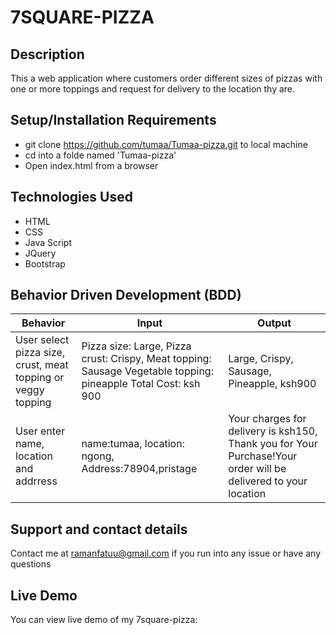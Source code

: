 # 7SQUARE-PIZZA

## Description
This a web application where customers order different sizes of pizzas with one or more toppings and request for delivery to the location thy are. 

## Setup/Installation Requirements
* git clone  https://github.com/tumaa/Tumaa-pizza.git to local machine
* cd into a folde named 'Tumaa-pizza'
* Open index.html from a browser

## Technologies Used
* HTML
* CSS
* Java Script
* JQuery
* Bootstrap

## Behavior Driven Development (BDD)
|Behavior  | Input | Output|
|---------| ------|-------|
|User select pizza size, crust, meat topping or veggy topping  | Pizza size: Large, Pizza crust: Crispy, Meat topping: Sausage Vegetable topping: pineapple Total Cost: ksh 900   | Large, Crispy, Sausage, Pineapple, ksh900 |
|User enter name, location and addrress | name:tumaa, location: ngong, Address:78904,pristage| Your charges for delivery is ksh150, Thank you for Your Purchase!Your order will be delivered to your location|


## Support and contact details
Contact me at ramanfatuu@gmail.com if you run into any issue or have any questions

## Live Demo
You can view live demo of my 7square-pizza:

<!-- ### License
Permission is hereby granted, free of charge, to any person obtaining a copy
of this software and associated documentation files, to deal
in the Software without restriction, including without limitation the rights
to use, copy, modify, merge, publish, distribute, sublicense, and/or sell
copies of the Software, and to permit persons to whom the Software is
furnished to do so, subject to the following conditions:

The above copyright notice and this permission notice shall be included in all
copies or substantial portions of the Software.

THE SOFTWARE IS PROVIDED "AS IS", WITHOUT WARRANTY OF ANY KIND, EXPRESS OR
IMPLIED, INCLUDING BUT NOT LIMITED TO THE WARRANTIES OF MERCHANTABILITY,
FITNESS FOR A PARTICULAR PURPOSE AND NONINFRINGEMENT. IN NO EVENT SHALL THE
AUTHORS OR COPYRIGHT HOLDERS BE LIABLE FOR ANY CLAIM, DAMAGES OR OTHER
LIABILITY, WHETHER IN AN ACTION OF CONTRACT, TORT OR OTHERWISE, ARISING FROM,
OUT OF OR IN CONNECTION WITH THE SOFTWARE OR THE USE OR OTHER DEALINGS IN THE
SOFTWARE.

Copyright (c) 2019 tumaa -->